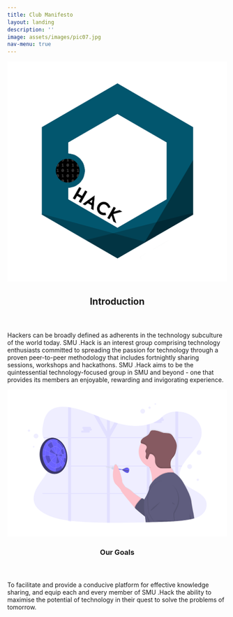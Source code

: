```yaml
---
title: Club Manifesto
layout: landing
description: ''
image: assets/images/pic07.jpg
nav-menu: true
---
```


<!-- Main -->
<div id="main">

<!-- One -->
<section id="one" class="spotlights">
    <section>
        <a href="#" class="image">
            <img src="/assets/images/logo500x500.png" alt="" data-position="center center" />
        </a>
        <div class="content">
            <div class="inner">
                <header class="major">
                    <h2>Introduction</h2>
                </header>
                <p>Hackers can be broadly defined as adherents in the technology subculture of the world today. SMU .Hack is an interest group comprising technology enthusiasts committed to spreading the passion for technology through a proven peer-to-peer methodology that includes fortnightly sharing sessions, workshops and hackathons. SMU .Hack aims to be the quintessential technology-focused group in SMU and beyond - one that provides its members an enjoyable, rewarding and invigorating experience.</p>
            </div>
        </div>
    </section> 
    <section>
        <a href="#" class="image">
            <img src="/assets/images/undraw_target_kriv.png" alt="" data-position="center center" />
        </a>
		<div class="content">
			<div class="inner">
				<header class="major">
					<h3>Our Goals</h3>
				</header>
				<p>To facilitate and provide a conducive platform for effective knowledge sharing, and equip each and every member of SMU .Hack the ability to maximise the potential of technology in their quest to solve the problems of tomorrow.</p>
				<!-- <ul class="actions">
					<li><a href="generic.html" class="button">Learn more</a></li>
				</ul> -->
			</div>
		</div>
	</section>
</section>

<!-- Two -->
<!-- <section id="two" class="spotlights">
	
	<section>
		<a href="generic.html" class="image">
			<img src="assets/images/pic09.jpg" alt="" data-position="top center" />
		</a>
		<div class="content">
			<div class="inner">
				<header class="major">
					<h3>Rhoncus magna</h3>
				</header>
				<p>Nullam et orci eu lorem consequat tincidunt vivamus et sagittis magna sed nunc rhoncus condimentum sem. In efficitur ligula tate urna. Maecenas massa sed magna lacinia magna pellentesque lorem ipsum dolor. Nullam et orci eu lorem consequat tincidunt. Vivamus et sagittis tempus.</p>
				<ul class="actions">
					<li><a href="generic.html" class="button">Learn more</a></li>
				</ul>
			</div>
		</div>
	</section>
	<section>
		<a href="generic.html" class="image">
			<img src="assets/images/pic10.jpg" alt="" data-position="25% 25%" />
		</a>
		<div class="content">
			<div class="inner">
				<header class="major">
					<h3>Sed nunc ligula</h3>
				</header>
				<p>Nullam et orci eu lorem consequat tincidunt vivamus et sagittis magna sed nunc rhoncus condimentum sem. In efficitur ligula tate urna. Maecenas massa sed magna lacinia magna pellentesque lorem ipsum dolor. Nullam et orci eu lorem consequat tincidunt. Vivamus et sagittis tempus.</p>
				<ul class="actions">
					<li><a href="generic.html" class="button">Learn more</a></li>
				</ul>
			</div>
		</div>
	</section> 
</section>-->

<!-- Three -->
<!-- <section id="three">
	<div class="inner">
		<header class="major">
			<h2>Massa libero</h2>
		</header>
		<p>Nullam et orci eu lorem consequat tincidunt vivamus et sagittis libero. Mauris aliquet magna magna sed nunc rhoncus pharetra. Pellentesque condimentum sem. In efficitur ligula tate urna. Maecenas laoreet massa vel lacinia pellentesque lorem ipsum dolor. Nullam et orci eu lorem consequat tincidunt. Vivamus et sagittis libero. Mauris aliquet magna magna sed nunc rhoncus amet pharetra et feugiat tempus.</p>
		<ul class="actions">
			<li><a href="generic.html" class="button next">Get Started</a></li>
		</ul>
	</div>
</section> -->

</div>